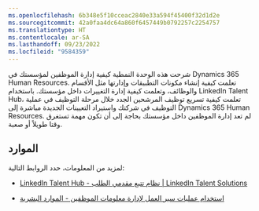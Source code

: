 ```yaml
---
ms.openlocfilehash: 6b348e5f10cceac2840e33a594f45400f32d1d2e
ms.sourcegitcommit: 42a0faa4dc64a860f6457449b0792257c2254757
ms.translationtype: HT
ms.contentlocale: ar-SA
ms.lasthandoff: 09/23/2022
ms.locfileid: "9584359"
---
```

شرحت هذه الوحدة النمطية كيفية إدارة الموظفين لمؤسستك في Dynamics 365 Human Resources. تعلمت كيفية إنشاء مكونات التطبيقات وإدارتها مثل الأقسام والوظائف، وتعلمت كيفية إدارة التغييرات داخل مؤسستك. باستخدام LinkedIn Talent Hub، تعلمت كيفية تسريع توظيف المرشحين الجدد خلال مرحلة التوظيف في عملية التوظيف في شركتك واستيراد التعيينات الجديدة مباشرة إلى Dynamics 365 Human Resources. لم تعد إدارة الموظفين داخل مؤسستك بحاجة إلى أن تكون مهمة تستغرق وقتا طويلاً أو صعبة.

## <a name="resources"></a>الموارد

لمزيد من المعلومات، حدد الروابط التالية:

-   [‎LinkedIn Talent Hub - نظام تتبع مقدمي الطلب | LinkedIn Talent Solutions](https://business.linkedin.com/talent-solutions/talent-hub/?azure-portal=true)

-   [استخدام عمليات سير العمل لإدارة معلومات الموظفين - الموارد البشرية](/dynamics365/human-resources/hr-workflow-manage-employee-information/?azure-portal=true)
